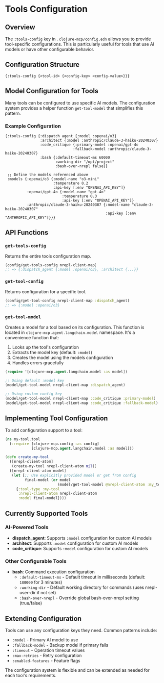 # Tools Configuration

## Overview

The `:tools-config` key in `.clojure-mcp/config.edn` allows you to provide tool-specific configurations. This is particularly useful for tools that use AI models or have other configurable behavior.

## Configuration Structure

```edn
{:tools-config {<tool-id> {<config-key> <config-value>}}}
```

## Model Configuration for Tools

Many tools can be configured to use specific AI models. The configuration system provides a helper function `get-tool-model` that simplifies this pattern.

### Example Configuration

```edn
{:tools-config {:dispatch_agent {:model :openai/o3}
                :architect {:model :anthropic/claude-3-haiku-20240307}
                :code_critique {:primary-model :openai/gpt-4o
                               :fallback-model :anthropic/claude-3-haiku-20240307}
                :bash {:default-timeout-ms 60000
                       :working-dir "/opt/project"
                       :bash-over-nrepl false}}
 
 ;; Define the models referenced above
 :models {:openai/o3 {:model-name "o3-mini"
                      :temperature 0.2
                      :api-key [:env "OPENAI_API_KEY"]}
          :openai/gpt-4o {:model-name "gpt-4o"
                          :temperature 0.3
                          :api-key [:env "OPENAI_API_KEY"]}
          :anthropic/claude-3-haiku-20240307 {:model-name "claude-3-haiku-20240307"
                                              :api-key [:env "ANTHROPIC_API_KEY"]}}}
```

## API Functions

### `get-tools-config`
Returns the entire tools configuration map.

```clojure
(config/get-tools-config nrepl-client-map)
;; => {:dispatch_agent {:model :openai/o3}, :architect {...}}
```

### `get-tool-config`
Returns configuration for a specific tool.

```clojure
(config/get-tool-config nrepl-client-map :dispatch_agent)
;; => {:model :openai/o3}
```

### `get-tool-model`
Creates a model for a tool based on its configuration. This function is located in `clojure-mcp.agent.langchain.model` namespace. It's a convenience function that:
1. Looks up the tool's configuration
2. Extracts the model key (default: `:model`)
3. Creates the model using the models configuration
4. Handles errors gracefully

```clojure
(require '[clojure-mcp.agent.langchain.model :as model])

;; Using default :model key
(model/get-tool-model nrepl-client-map :dispatch_agent)

;; Using custom config key
(model/get-tool-model nrepl-client-map :code_critique :primary-model)
(model/get-tool-model nrepl-client-map :code_critique :fallback-model)
```

## Implementing Tool Configuration

To add configuration support to a tool:

```clojure
(ns my-tool.tool
  (:require [clojure-mcp.config :as config]
            [clojure-mcp.agent.langchain.model :as model]))

(defn create-my-tool
  ([nrepl-client-atom]
   (create-my-tool nrepl-client-atom nil))
  ([nrepl-client-atom model]
   (let [;; Use explicitly provided model or get from config
         final-model (or model
                        (model/get-tool-model @nrepl-client-atom :my_tool))]
     {:tool-type :my-tool
      :nrepl-client-atom nrepl-client-atom
      :model final-model})))
```

## Currently Supported Tools

### AI-Powered Tools

- **dispatch_agent**: Supports `:model` configuration for custom AI models
- **architect**: Supports `:model` configuration for custom AI models
- **code_critique**: Supports `:model` configuration for custom AI models

### Other Configurable Tools

- **bash**: Command execution configuration
  - `:default-timeout-ms` - Default timeout in milliseconds (default: `180000` for 3 minutes)
  - `:working-dir` - Default working directory for commands (uses nrepl-user-dir if not set)
  - `:bash-over-nrepl` - Override global bash-over-nrepl setting (true/false)

## Extending Configuration

Tools can use any configuration keys they need. Common patterns include:
- `:model` - Primary AI model to use
- `:fallback-model` - Backup model if primary fails
- `:timeout` - Operation timeout values
- `:max-retries` - Retry configuration
- `:enabled-features` - Feature flags

The configuration system is flexible and can be extended as needed for each tool's requirements.
